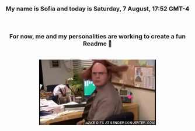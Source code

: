 


<div align="center">
<h3 >My name is Sofia and today is Saturday, 7 August, 17:52 GMT-4</h3><br>
<h3 >For now, me and my personalities are working to create a fun Readme 👋
</h3><br>
<img src='img/dwight.gif' alt='working...'/>
</div>
